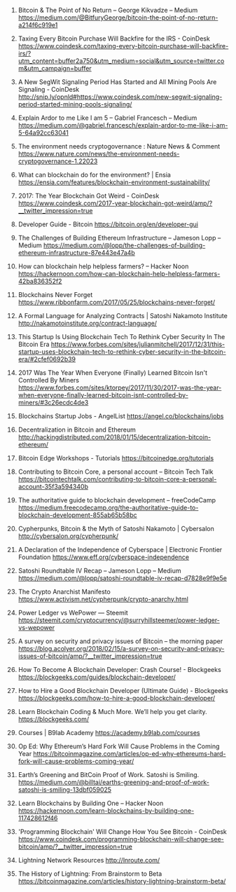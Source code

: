 
1. Bitcoin & The Point of No Return – George Kikvadze – Medium
https://medium.com/@BitfuryGeorge/bitcoin-the-point-of-no-return-a214f6c919e1

2. Taxing Every Bitcoin Purchase Will Backfire for the IRS - CoinDesk
https://www.coindesk.com/taxing-every-bitcoin-purchase-will-backfire-irs/?utm_content=buffer2a750&utm_medium=social&utm_source=twitter.com&utm_campaign=buffer

3. A New SegWit Signaling Period Has Started and All Mining Pools Are Signaling - CoinDesk
http://snip.ly/opnld#https://www.coindesk.com/new-segwit-signaling-period-started-mining-pools-signaling/

4. Explain Ardor to me Like I am 5 – Gabriel Francesch – Medium
https://medium.com/@gabriel.francesch/explain-ardor-to-me-like-i-am-5-64a92cc63041

5. The environment needs cryptogovernance : Nature News & Comment
https://www.nature.com/news/the-environment-needs-cryptogovernance-1.22023

6. What can blockchain do for the environment? | Ensia
https://ensia.com/features/blockchain-environment-sustainability/

7. 2017: The Year Blockchain Got Weird - CoinDesk
https://www.coindesk.com/2017-year-blockchain-got-weird/amp/?__twitter_impression=true

8. Developer Guide - Bitcoin
https://bitcoin.org/en/developer-gui

9. The Challenges of Building Ethereum Infrastructure – Jameson Lopp – Medium
https://medium.com/@lopp/the-challenges-of-building-ethereum-infrastructure-87e443e47a4b

10. How can blockchain help helpless farmers? – Hacker Noon
https://hackernoon.com/how-can-blockchain-help-helpless-farmers-42ba836352f2

11. Blockchains Never Forget
https://www.ribbonfarm.com/2017/05/25/blockchains-never-forget/

12. A Formal Language for Analyzing Contracts | Satoshi Nakamoto Institute
http://nakamotoinstitute.org/contract-language/

13. This Startup Is Using Blockchain Tech To Rethink Cyber Security In The Bitcoin Era
https://www.forbes.com/sites/julianmitchell/2017/12/31/this-startup-uses-blockchain-tech-to-rethink-cyber-security-in-the-bitcoin-era/#2cfef0692b39

14. 2017 Was The Year When Everyone (Finally) Learned Bitcoin Isn't Controlled By Miners
https://www.forbes.com/sites/ktorpey/2017/11/30/2017-was-the-year-when-everyone-finally-learned-bitcoin-isnt-controlled-by-miners/#3c26ecdc4de3

15. Blockchains Startup Jobs - AngelList
https://angel.co/blockchains/jobs

16. Decentralization in Bitcoin and Ethereum
http://hackingdistributed.com/2018/01/15/decentralization-bitcoin-ethereum/

17. Bitcoin Edge Workshops - Tutorials
https://bitcoinedge.org/tutorials

18. Contributing to Bitcoin Core, a personal account – Bitcoin Tech Talk
https://bitcointechtalk.com/contributing-to-bitcoin-core-a-personal-account-35f3a594340b

19. The authoritative guide to blockchain development – freeCodeCamp
https://medium.freecodecamp.org/the-authoritative-guide-to-blockchain-development-855ab65b58bc

20. Cypherpunks, Bitcoin & the Myth of Satoshi Nakamoto | Cybersalon
http://cybersalon.org/cypherpunk/

21. A Declaration of the Independence of Cyberspace | Electronic Frontier Foundation
https://www.eff.org/cyberspace-independence

22. Satoshi Roundtable IV Recap – Jameson Lopp – Medium
https://medium.com/@lopp/satoshi-roundtable-iv-recap-d7828e9f9e5e

23. The Crypto Anarchist Manifesto
https://www.activism.net/cypherpunk/crypto-anarchy.html

24. Power Ledger vs WePower — Steemit
https://steemit.com/cryptocurrency/@surryhillsteemer/power-ledger-vs-wepower

25. A survey on security and privacy issues of Bitcoin – the morning paper
https://blog.acolyer.org/2018/02/15/a-survey-on-security-and-privacy-issues-of-bitcoin/amp/?__twitter_impression=true

26. How To Become A Blockchain Developer: Crash Course! - Blockgeeks
https://blockgeeks.com/guides/blockchain-developer/

27. How to Hire a Good Blockchain Developer (Ultimate Guide) - Blockgeeks
https://blockgeeks.com/how-to-hire-a-good-blockchain-developer/

28. Learn Blockchain Coding & Much More. We’ll help you get clarity.
https://blockgeeks.com/

29. Courses | B9lab Academy
https://academy.b9lab.com/courses

30. Op Ed: Why Ethereum’s Hard Fork Will Cause Problems in the Coming Year
https://bitcoinmagazine.com/articles/op-ed-why-ethereums-hard-fork-will-cause-problems-coming-year/

31. Earth’s Greening and BitCoin Proof of Work. Satoshi is Smiling.
https://medium.com/@billtai/earths-greening-and-proof-of-work-satoshi-is-smiling-13dbf059025

32. Learn Blockchains by Building One – Hacker Noon
https://hackernoon.com/learn-blockchains-by-building-one-117428612f46

33. 'Programming Blockchain' Will Change How You See Bitcoin - CoinDesk
https://www.coindesk.com/programming-blockchain-will-change-see-bitcoin/amp/?__twitter_impression=true

34. Lightning Network Resources
http://lnroute.com/

35. The History of Lightning: From Brainstorm to Beta
https://bitcoinmagazine.com/articles/history-lightning-brainstorm-beta/